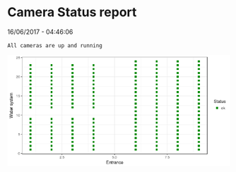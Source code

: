 Camera Status report
================
16/06/2017 - 04:46:06

    All cameras are up and running

![](camreport_files/figure-markdown_github/unnamed-chunk-2-1.png)
